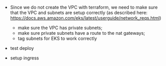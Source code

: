 
- Since we do not create the VPC with terraform, we need to make sure that the VPC and subnets are setup correctly (as described here: https://docs.aws.amazon.com/eks/latest/userguide/network_reqs.html)
    - make sure the VPC has private subnets;
    - make sure private subnets have a route to the nat gateways;
    - tag subnets for EKS to work correctly
    
- test deploy

- setup ingress